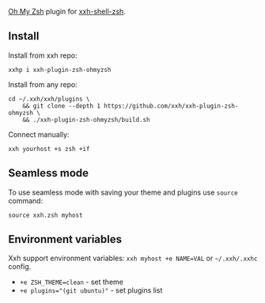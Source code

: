 [Oh My Zsh](https://github.com/ohmyzsh/ohmyzsh/) plugin for [xxh-shell-zsh](github.com/xxh/xxh-shell-zsh).

## Install
Install from xxh repo:
```
xxhp i xxh-plugin-zsh-ohmyzsh
```
Install from any repo:
```
cd ~/.xxh/xxh/plugins \
    && git clone --depth 1 https://github.com/xxh/xxh-plugin-zsh-ohmyzsh \
    && ./xxh-plugin-zsh-ohmyzsh/build.sh
```
Connect manually:
``` 
xxh yourhost +s zsh +if
```

## Seamless mode
To use seamless mode with saving your theme and plugins use `source` command: 
```
source xxh.zsh myhost
```

## Environment variables

Xxh support environment variables: `xxh myhost +e NAME=VAL` or `~/.xxh/.xxhc` config.

* `+e ZSH_THEME=clean` - set theme
* `+e plugins="(git ubuntu)"` - set plugins list
